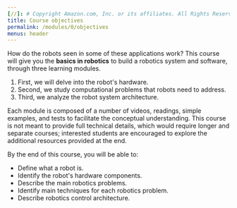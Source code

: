 ```yaml
---
[//]: # Copyright Amazon.com, Inc. or its affiliates. All Rights Reserved. // SPDX-License-Identifier: CC-BY-SA-4.0
title: Course objectives
permalink: /modules/0/objectives
menus: header
---
```


How do the robots seen in some of these applications work?
This course will give you the **basics in robotics** to build a robotics system and software, through three learning modules.
1. First, we will delve into the robot's hardware.
2. Second, we study computational problems that robots need to address.
3. Third, we analyze the robot system architecture.

Each module is composed of a number of videos, readings, simple examples, and tests to facilitate the conceptual understanding. This course is not meant to provide full technical details, which would require longer and separate courses; interested students are encouraged to explore the additional resources provided at the end.

By the end of this course, you will be able to:
- Define what a robot is.
- Identify the robot's hardware components.
- Describe the main robotics problems.
- Identify main techniques for each robotics problem.
- Describe robotics control architecture.
